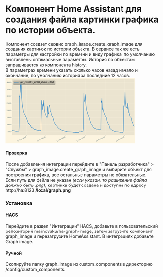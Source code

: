# Компонент Home Assistant для создания файла картинки графика по истории объекта.
Компонент создает сервис graph_image.create_graph_image для создания картинок по истории объекта. В сервисе так же есть параметры для настройки по времени и виду графика, по умолчанию выставлены оптимальные параметры. История по объектам запрашивается из компонента history. \
В параметрах времени указать сколько часов назад начало и окончание, по умолчанию история за последние 12 часов. \
<img src="exa.png" width="420">
#### **Проверка**
После добавления интеграции перейдите в "Панель разработчика" > "Службы" > graph_image.create_graph_image и выбирите объект для построения графика, все остальные параметры не обязательные. \
Если путь для файла не указан *(если указан, то раширение файла должно быть .png)*, картинка будет создана и доступна по адресу http://ha:8123 **/local/graph.png**
### **Установка**
#### **HACS**
Перейдите в раздел "Интеграции" HACS, добавьте в пользовательский репозиторий malinovsku/ha-graph-image, затем загрузите компонент graph_image и перезагрузите HomeAssistant.
В интеграциях добавьте Graph image.
#### **Ручной**
Скопируйте папку graph_image из custom_components в директорию /config/custom_components.
